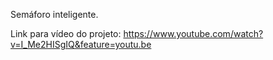Semáforo inteligente.

Link para vídeo do projeto:
https://www.youtube.com/watch?v=I_Me2HISgIQ&feature=youtu.be

